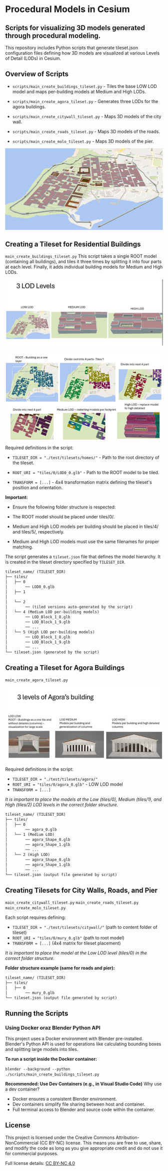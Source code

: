 # Procedural Models in Cesium
## Scripts for visualizing 3D models generated through procedural modeling.

This repository includes Python scripts that generate tileset.json configuration files defining how 3D models are visualized at various Levels of Detail (LODs) in Cesium.


## Overview of Scripts
- `scripts/main_create_buildings_tileset.py` - Tiles the base LOW LOD model and maps per-building models at Medium and High LODs.

- `scripts/main_create_agora_tileset.py` - Generates three LODs for the agora buildings.

- `scripts/main_create_citywall_tileset.py` - Maps 3D models of the city wall.

- `scripts/main_create_roads_tileset.py` - Maps 3D models of the roads.

- `scripts/main_create_molo_tileset.py` - Maps 3D models of the pier.

![Poziomy LOD](img/pafos-cale.png) 

## Creating a Tileset for Residential Buildings
`main_create_buildings_tileset.py`
This script takes a single ROOT model (containing all buildings), and tiles it three times by splitting it into four parts at each level. Finally, it adds individual building models for Medium and High LODs.

![Poziomy LOD](img/poziomy-lod.png) 

![Poziomy LOD](img/bud_podzial.JPG) 

Required definitions in the script:
-  `TILESET_DIR = "./test/tilesets/homes/"` - Path to the root directory of the tileset.
    
- `ROOT_URI = "tiles/0/LOD0_0.glb"` - Path to the ROOT model to be tiled.
- `TRANSFORM = [...]` - 4x4 transformation matrix defining the tileset's position and orientation.

**Important:**
- Ensure the following folder structure is respected:

- The ROOT model should be placed under tiles/0/.

- Medium and High LOD models per building should be placed in tiles/4/ and tiles/5/, respectively.

- Medium and High LOD models must use the same filenames for proper matching.

The script generates a `tileset.json` file that defines the model hierarchy. It is created in the tileset directory specified by `TILESET_DIR`.


```
tileset_name/ (TILESET_DIR)
├── tiles/
│   ├── 0
│        ── LOD0_0.glb
│   ├── 1
│   
│   └── 2
│        ── (tiled versions auto-generated by the script)
│   └── 4 (Medium LOD per-building models)
│        ── LOD_Block_1_8.glb
│        ── LOD_Block_1_9.glb
│        ── ...
│   └── 5 (High LOD per-building models)
│        ── LOD_Block_1_8.glb
│        ── LOD_Block_1_9.glb
│        ── ...
└── tileset.json (generated by the script)
```

## Creating a Tileset for Agora Buildings
`main_create_agora_tileset.py`

![Poziomy LOD](img/lod-agora.png) 

Required definitions in the script:
-  `TILESET_DIR = "./test/tilesets/agora/"`
- `ROOT_URI = "tiles/0/agora_0.glb"` - LOW LOD model
- `TRANSFORM = [...]` 

*It is important to place the models at the Low (tiles/0), Medium (tiles/1), and High (tiles/2) LOD levels in the correct folder structure.*

```
tileset_name/ (TILESET_DIR)
├── tiles/
│   ├── 0
│        ── agora_0.glb
│   └── 1 (Medium LOD)
│        ── agora_Shape_0.glb
│        ── agora_Shape_1.glb
│        ── ...
│   └── 2 (High LOD)
│        ── agora_Shape_0.glb
│        ── agora_Shape_1.glb
│        ── ...
└── tileset.json (output file generated by script)
```

## Creating Tilesets for City Walls, Roads, and Pier
`main_create_citywall_tileset.py`
`main_create_roads_tileset.py`
`main_create_molo_tileset.py`

Each script requires defining:
-  `TILESET_DIR = "./test/tilesets/citywall/"`
    (path to content folder of tileset)
- `ROOT_URI = "tiles/0/mury_0.glb"` (path to root model)
- `TRANSFORM = [...]` (4x4 matrix for tileset placement)

*It is important to place the model at the Low LOD level (tiles/0) in the correct folder structure.*

**Folder structure example (same for roads and pier):**
```
tileset_name/ (TILESET_DIR)
├── tiles/
│   ├── 0
│        ── mury_0.glb
└── tileset.json (output file generated by script)
```



## Running the Scripts
### Using Docker oraz Blender Python API
This project uses a Docker environment with Blender pre-installed. Blender's Python API is used for operations like calculating bounding boxes and splitting large models into tiles.

**To run a script inside the Docker container:**

`blender --background --python ./scripts/main_create_buildings_tileset.py`


**Recommended: Use Dev Containers (e.g., in Visual Studio Code)**
Why use a dev container?
- Docker ensures a consistent Blender environment.
- Dev containers simplify file sharing between host and container.
- Full terminal access to Blender and source code within the container.

## License
This project is licensed under the Creative Commons Attribution-NonCommercial (CC BY-NC) license.
This means you are free to use, share, and modify the code as long as you give appropriate credit and do not use it for commercial purposes.

Full license details: [CC BY-NC 4.0](https://creativecommons.org/licenses/by-nc/4.0/)